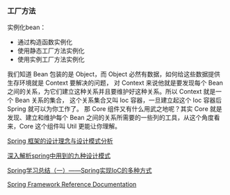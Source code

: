 ### 工厂方法
实例化bean：
* 通过构造函数实例化
* 使用静态工厂方法实例化
* 使用实例工厂方法实例化


我们知道 Bean 包装的是 Object，而 Object 必然有数据，如何给这些数据提供生存环境就是 Context 要解决的问题，
对 Context 来说他就是要发现每个 Bean 之间的关系，为它们建立这种关系并且要维护好这种关系。所以 Context 就是一个 Bean 关系的集合，
这个关系集合又叫 Ioc 容器，一旦建立起这个 Ioc 容器后 Spring 就可以为你工作了。
那 Core 组件又有什么用武之地呢？其实 Core 就是发现、建立和维护每个 Bean 之间的关系所需要的一些列的工具，从这个角度看来，Core 这个组件叫 Util 更能让你理解。

[Spring 框架的设计理念与设计模式分析](https://www.ibm.com/developerworks/cn/java/j-lo-spring-principle/)

[深入解析spring中用到的九种设计模式](https://www.cnblogs.com/jifeng/p/7398852.html)

[Spring学习总结（一）——Spring实现IoC的多种方式](https://www.cnblogs.com/best/p/5727935.html)

[Spring Framework Reference Documentation](http://spring.cndocs.ml/)
